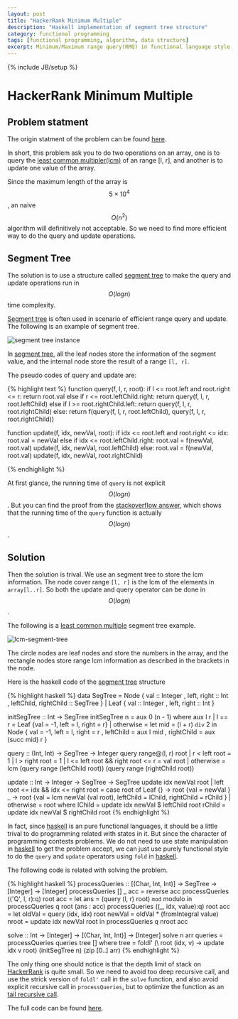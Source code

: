 ```yaml
---
layout: post
title: "HackerRank Minimum Multiple"
description: "Haskell implementation of segment tree structure"
category: functional programming
tags: [functional programming, algorithm, data structure]
excerpt: Minimum/Maximum range query(RMQ) in functional language style.
---
```

{% include JB/setup %}


# HackerRank Minimum Multiple

## Problem statment

The origin statment of the problem can be found [here][5].

In short, this problem ask you to do two operations on an array, one is to 
query the [least common multipler(lcm)][1] of an range [l, r], and another is 
to update one value of the array. 


Since the maximum length of the array is $$ 5 \times 10^4 $$, an naive 
$$ O(n^2) $$ algorithm will definitively not acceptable. So we need to find
more efficient way to do the query and update operations.

## Segment Tree

The solution is to use a structure called [segment tree][2] to make the query
and update operations run in $$ O(log{n}) $$ time complexity.

[Segment tree][2] is often used in scenario of efficient range query and 
update. The following is an example of segment tree. 

![segment tree instance](http://goo.gl/nZuxFi)

In [segment tree][2], all the leaf nodes store the information of the segment
value, and the internal node store the result of a range `[l, r]`. 

The pseudo codes of query and update are:

{% highlight text %}
function query(f, l, r, root):
	if l <= root.left and root.right <= r:
		return root.val
	else if r <= root.leftChild.right:
		return query(f, l, r, root.leftChild)
	else if l >= root.rightChild.left:
		return query(f, l, r, root.rightChild)
	else:
		return f(query(f, l, r, root.leftChild),
			query(f, l, r, root.rightChild))

function update(f, idx, newVal, root):
	if idx <= root.left and root.right <= idx:
		root.val = newVal
	else if idx <= root.leftChild.right:
		root.val = f(newVal, root.val)
		update(f, idx, newVal, root.leftChild)
	else:
		root.val = f(newVal, root.val)
		update(f, idx, newVal, root.rightChild)

{% endhighlight %}

At first glance, the running time of `query` is not explicit $$ O(log{n}) $$. 
But you can find the proof from the [stackoverflow answer][3], which shows 
that the running time of the `query` function is actually $$ O(log{n}) $$.


## Solution

Then the solution is trival. We use an segment tree to store the lcm 
information. The node cover range `[l, r]` is the lcm of the elements in 
`array[l..r]`. So both the update and query operator can be done in $$ 
O(log{n}) $$.

The following is a [least common multiple][1] segment tree example.

![lcm-segment-tree]({{site.url}}/assets/images/lcm-segtree.svg)

The circle nodes are leaf nodes and store the numbers in the array, and the 
rectangle nodes store range lcm information as described in the brackets in
the node.

Here is the haskell code of the [segment tree][2] structure

{% highlight haskell %}
data SegTree =
    Node {
      val                   :: Integer
    , left, right           :: Int
    , leftChild, rightChild :: SegTree
    } |
    Leaf {
      val         :: Integer
    , left, right :: Int
    }

initSegTree :: Int -> SegTree
initSegTree n = aux 0 (n - 1)
    where aux l r
              | l == r = Leaf {val = -1, left = l, right = r}
              | otherwise =
                  let mid = (l + r) `div` 2
                  in Node { val = -1, left = l, right = r
                          , leftChild = aux l mid
                          , rightChild = aux (succ mid) r
                          }


query :: (Int, Int) -> SegTree -> Integer
query range@(l, r) root
    | r < left root = 1
    | l > right root = 1
    | l <= left root && right root <= r = val root
    | otherwise =
        lcm (query range (leftChild root)) (query range (rightChild root))


update :: Int -> Integer -> SegTree -> SegTree
update idx newVal root
    | left root <= idx && idx <= right root =
      case root of
        Leaf {} -> root {val = newVal }
        _ -> root {val = lcm newVal (val root),
                 leftChild = lChild, rightChild = rChild }
    | otherwise = root
    where
      lChild = update idx newVal $ leftChild root
      rChild = update idx newVal $ rightChild root
{% endhighlight %}

In fact, since [haskell][4] is an pure functional languages, it should
be a little trival to do programming related with states in it. But since
the character of programming contests problems. We do not need to use 
state manipulation in [haskell][4] to get the problem accept, we can just
use purely functional style to do the `query` and `update` operators using 
`fold` in [haskell][4].

The following code is related with solving the problem.

{% highlight haskell %}
processQueries
  :: [(Char, Int, Int)] -> SegTree -> [Integer] -> [Integer]
processQueries [] _ acc = reverse acc
processQueries (('Q', l, r):q) root acc =
    let ans = (query (l, r) root) `mod` modulo
    in processQueries q root (ans : acc)
processQueries ((_, idx, value):q) root acc =
    let oldVal = query (idx, idx) root
        newVal = oldVal * (fromIntegral value)
        nroot = update idx newVal root
    in processQueries q nroot acc

solve :: Int -> [Integer] -> [(Char, Int, Int)] -> [Integer]
solve n arr queries = processQueries queries tree []
    where
      tree = foldl' (\ root (idx, v) -> update idx v root)
             (initSegTree n)
             (zip [0..] arr)
{% endhighlight %}

The only thing one should notice is that the depth limit of stack on 
[HackerRank][6] is quite small. So we need to avoid too deep recursive
call, and use the strick version of `foldl'` call  in the `solve` function, 
and also avoid explicit recursive call in `processQueries`, but to optimize
the function as an [tail recursive call][7].

The full code can be found [here][8].


[1]: http://en.wikipedia.org/wiki/Least_common_multiple
[2]: http://en.wikipedia.org/wiki/Segment_tree
[3]: http://goo.gl/mM3Pyp
[4]: https://www.haskell.org/
[5]: https://www.hackerrank.com/challenges/minimum-multiple
[6]: https://www.hackerrank.com/
[7]: http://en.wikipedia.org/wiki/Tail_call
[8]: http://goo.gl/MmW19X
